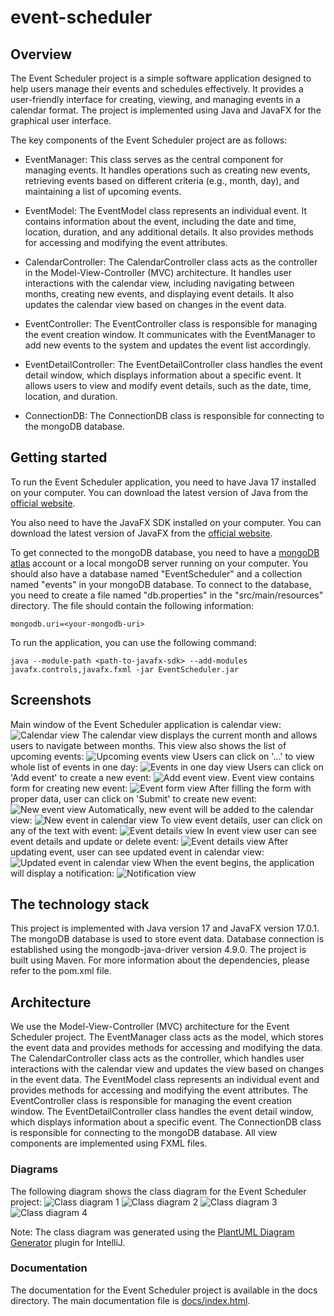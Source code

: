 # event-scheduler

## Overview

The Event Scheduler project is a simple software application designed to help users manage their events and schedules effectively. It provides a user-friendly interface for creating, viewing, and managing events in a calendar format. The project is implemented using Java and JavaFX for the graphical user interface.

The key components of the Event Scheduler project are as follows:

* EventManager: This class serves as the central component for managing events. 
It handles operations such as creating new events, retrieving events based on different criteria (e.g., month, day), and maintaining a list of upcoming events.

* EventModel: The EventModel class represents an individual event. 
It contains information about the event, including the date and time, location, duration, and any additional details. 
It also provides methods for accessing and modifying the event attributes.

* CalendarController: The CalendarController class acts as the controller in the Model-View-Controller (MVC) architecture. 
It handles user interactions with the calendar view, including navigating between months, creating new events, and displaying event details. 
It also updates the calendar view based on changes in the event data.

* EventController: The EventController class is responsible for managing the event creation window. 
It communicates with the EventManager to add new events to the system and updates the event list accordingly.

* EventDetailController: The EventDetailController class handles the event detail window, which displays information about a specific event. 
It allows users to view and modify event details, such as the date, time, location, and duration.

* ConnectionDB: The ConnectionDB class is responsible for connecting to the mongoDB database.

## Getting started

To run the Event Scheduler application, you need to have Java 17 installed on your computer. 
You can download the latest version of Java from the [official website](https://www.oracle.com/java/technologies/downloads/).

You also need to have the JavaFX SDK installed on your computer.
You can download the latest version of JavaFX from the [official website](https://gluonhq.com/products/javafx/).

To get connected to the mongoDB database, you need to have a [mongoDB atlas](https://www.mongodb.com/atlas/database) account or a local mongoDB server running on your computer.
You should also have a database named "EventScheduler" and a collection named "events" in your mongoDB database.
To connect to the database, you need to create a file named "db.properties" in the "src/main/resources" directory.
The file should contain the following information:

```
mongodb.uri=<your-mongodb-uri>
```

To run the application, you can use the following command:

```
java --module-path <path-to-javafx-sdk> --add-modules javafx.controls,javafx.fxml -jar EventScheduler.jar
```

## Screenshots

Main window of the Event Scheduler application is calendar view: 
![Calendar view](images/calendar_view.png)
The calendar view displays the current month and allows users to navigate between months.
This view also shows the list of upcoming events: 
![Upcoming events view](images/upcoming_event_view.png)
Users can click on '...' to view whole list of events in one day: 
![Events in one day view](images/day_event_view.png)
Users can click on 'Add event' to create a new event: 
![Add event view](images/add_new_event.png).
Event view contains form for creating new event: 
![Event form view](images/add_new_event_view.png)
After filling the form with proper data, user can click on 'Submit' to create new event: 
![New event view](images/filled_new_event.png)
Automatically, new event will be added to the calendar view: 
![New event in calendar view](images/new_event_in_calendar_view.png)
To view event details, user can click on any of the text with event: 
![Event details view](images/event_detail_view.png)
In event view user can see event details and update or delete event: 
![Event details view](images/update_event_view.png)
After updating event, user can see updated event in calendar view: 
![Updated event in calendar view](images/updated_event_in_calendar_view.png)
When the event begins, the application will display a notification: 
![Notification view](images/notification_view.png)

## The technology stack

This project is implemented with Java version 17 and JavaFX version 17.0.1.
The mongoDB database is used to store event data. Database connection is established using the mongodb-java-driver version 4.9.0.
The project is built using Maven. For more information about the dependencies, please refer to the pom.xml file.

## Architecture

We use the Model-View-Controller (MVC) architecture for the Event Scheduler project.
The EventManager class acts as the model, which stores the event data and provides methods for accessing and modifying the data.
The CalendarController class acts as the controller, which handles user interactions with the calendar view and updates the view based on changes in the event data.
The EventModel class represents an individual event and provides methods for accessing and modifying the event attributes.
The EventController class is responsible for managing the event creation window.
The EventDetailController class handles the event detail window, which displays information about a specific event.
The ConnectionDB class is responsible for connecting to the mongoDB database.
All view components are implemented using FXML files.

### Diagrams

The following diagram shows the class diagram for the Event Scheduler project:
![Class diagram 1](diagrams/diagram_class_1.PNG)
![Class diagram 2](diagrams/diagram_class_2.PNG)
![Class diagram 3](diagrams/diagram_class_3.PNG)
![Class diagram 4](diagrams/diagram_class_4.PNG)

Note: The class diagram was generated using the [PlantUML Diagram Generator](https://plugins.jetbrains.com/plugin/15991-plantuml-diagram-generator) plugin for IntelliJ.

### Documentation

The documentation for the Event Scheduler project is available in the docs directory.
The main documentation file is [docs/index.html](docs/index.html).
